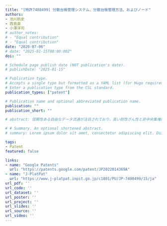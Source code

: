 ```yaml
---
title: "[特許7408499] 分散台帳管理システム、分散台帳管理方法、およびノード"
authors:
- 池川航史
- 西島直
- 小澤洋司
# author_notes:
# - "Equal contribution"
# - "Equal contribution"
date: "2020-07-06"
# date: "2025-01-15T00:00:00Z"
doi: ""

# Schedule page publish date (NOT publication's date).
# publishDate: "2025-01-15"

# Publication type.
# Accepts a single type but formatted as a YAML list (for Hugo requirements).
# Enter a publication type from the CSL standard.
publication_types: ["patent"]

# Publication name and optional abbreviated publication name.
publication: ""
publication_short: ""

# abstract: 信頼性ある自由なデータ流通が注目されており，高い耐改ざん性と非中央集権的なデータ管理が可能な分散台帳技術の活用が進んでいる．しかし，分散台帳に書き込まれた情報は削除が困難であるため，機密情報を直接書き込むことは避けるべきである．本稿では，プライバシー保護機能を備えた許可型分散台帳基盤Hyperledger Fabricを用いた，複数組織による機密情報の共同管理および利活用を実現するシステムの要件定義を示した．また，提案システムは医療分野における機密情報共有および活用が期待され，その具体的なユースケースとシナリオ例およびその実装を示した．さらに評価を実施し，既存システムと比較して処理遅延があるものの，想定する医療分野におけるユースケースに耐えうる性能を確認した．

# # Summary. An optional shortened abstract.
# summary: Lorem ipsum dolor sit amet, consectetur adipiscing elit. Duis posuere tellus ac convallis placerat. Proin tincidunt magna sed ex sollicitudin condimentum.

tags:
- Patent
featured: false

links:
- name: "Google Patents"
  url: "https://patents.google.com/patent/JP2022014369A"
- name: "J-PlatPat"
  url: "https://www.j-platpat.inpit.go.jp/c1801/PU/JP-7408499/15/ja"
url_pdf: ''
url_code: ''
url_dataset: ''
url_poster: ''
url_project: ''
url_slides: ''
url_source: ''
url_video: ''
---
```

